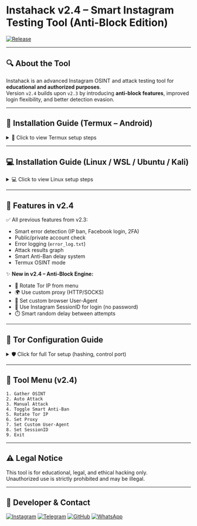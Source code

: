 # Instahack v2.4 – Smart Instagram Testing Tool (Anti-Block Edition)

[![Release](https://img.shields.io/github/v/release/SSLRI/instahack?label=Latest%20Release)](https://github.com/SSLRI/instahack/releases)

---

## 🔍 About the Tool

Instahack is an advanced Instagram OSINT and attack testing tool for **educational and authorized purposes**.  
Version `v2.4` builds upon `v2.3` by introducing **anti-block features**, improved login flexibility, and better detection evasion.

---

## 🔧 Installation Guide (Termux – Android)

<details>
<summary>📱 Click to view Termux setup steps</summary>

```bash
pkg update && pkg upgrade -y
pkg install python git unzip -y
pip install instaloader

git clone https://github.com/SSLRI/instahack.git
cd instahack

# Run lightweight OSINT mode
python main_light.py
```

</details>

---

## 💻 Installation Guide (Linux / WSL / Ubuntu / Kali)

<details>
<summary>💻 Click to view Linux setup steps</summary>

```bash
sudo apt update && sudo apt upgrade -y
sudo apt install python3 python3-pip git tor rust unzip -y

git clone https://github.com/SSLRI/instahack.git
cd instahack

pip install -r requirements.txt

tor &  # run Tor in background

python3 main.py
```

</details>

---

## 🧠 Features in v2.4

✅ All previous features from v2.3:  
- Smart error detection (IP ban, Facebook login, 2FA)
- Public/private account check
- Error logging (`error_log.txt`)
- Attack results graph
- Smart Anti-Ban delay system
- Termux OSINT mode

✨ **New in v2.4 – Anti-Block Engine:**
- 🔁 Rotate Tor IP from menu
- 🌍 Use custom proxy (HTTP/SOCKS)
- 🧭 Set custom browser User-Agent
- 🧩 Use Instagram SessionID for login (no password)
- ⏱️ Smart random delay between attempts

---

## 🔐 Tor Configuration Guide

<details>
<summary>🛡️ Click for full Tor setup (hashing, control port)</summary>

### 🖥️ For Linux:

```bash
tor --hash-password yourpassword
sudo nano /etc/tor/torrc
```

Add:
```
ControlPort 9051
HashedControlPassword your_generated_hash
CookieAuthentication 1
```

Then:
```bash
sudo systemctl restart tor
```

### 📱 For Termux (rooted only):

```bash
pkg install tor
# May need manual torrc configuration and root access
```

</details>

---

## 🧪 Tool Menu (v2.4)

```
1. Gather OSINT
2. Auto Attack
3. Manual Attack
4. Toggle Smart Anti-Ban
5. Rotate Tor IP
6. Set Proxy
7. Set Custom User-Agent
8. Set SessionID
9. Exit
```

---

## ⚠️ Legal Notice

This tool is for educational, legal, and ethical hacking only.  
Unauthorized use is strictly prohibited and may be illegal.

---

## 👤 Developer & Contact

[![Instagram](https://img.shields.io/badge/Instagram-sslri-red?logo=instagram&style=for-the-badge)](https://instagram.com/sslri)
[![Telegram](https://img.shields.io/badge/Telegram-sslri-blue?logo=telegram&style=for-the-badge)](https://t.me/sslri)
[![GitHub](https://img.shields.io/badge/GitHub-sslri-black?logo=github&style=for-the-badge)](https://github.com/sslri)
[![WhatsApp](https://img.shields.io/badge/WhatsApp-09108007678-25D366?logo=whatsapp&style=for-the-badge)](https://wa.me/989108007678)
